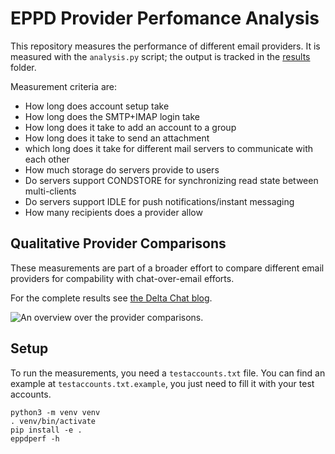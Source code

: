# EPPD Provider Perfomance Analysis

This repository measures the performance of different email providers. It is
measured with the `analysis.py` script; the output is tracked in the
[results](https://github.com/deltachat/eppdperf/tree/main/results) folder.

Measurement criteria are:
- How long does account setup take
- How long does the SMTP+IMAP login take
- How long does it take to add an account to a group
- How long does it take to send an attachment
- which long does it take for different mail servers to communicate with each other
- How much storage do servers provide to users
- Do servers support CONDSTORE for synchronizing read state between multi-clients
- Do servers support IDLE for push notifications/instant messaging
- How many recipients does a provider allow

## Qualitative Provider Comparisons

These measurements are part of a broader effort to compare different email
providers for compability with chat-over-email efforts.

For the complete results see [the Delta Chat
blog](https://delta.chat/en/2022-01-16-dapsi2blogpost).

![An overview over the provider comparisons.](https://github.com/deltachat/deltachat-pages/tree/master/assets/blog/2022-01-19-eppd-table.png)

## Setup

To run the measurements, you need a `testaccounts.txt` file. You can find an
example at `testaccounts.txt.example`, you just need to fill it with your test
accounts.

```
python3 -m venv venv
. venv/bin/activate
pip install -e .
eppdperf -h
```
